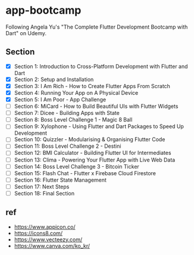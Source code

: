# app-bootcamp

Following Angela Yu's "The Complete Flutter Development Bootcamp with Dart" on Udemy.

## Section
* [x] Section 1: Introduction to Cross-Platform Development with Flutter and Dart
* [x] Section 2: Setup and Installation
* [x] Section 3: I Am Rich - How to Create Flutter Apps From Scratch
* [x] Section 4: Running Your App on A Physical Device
* [x] Section 5: I Am Poor - App Challenge
* [ ] Section 6: MiCard - How to Build Beautiful UIs with Flutter Widgets
* [ ] Section 7: Dicee - Building Apps with State
* [ ] Section 8: Boss Level Challenge 1 - Magic 8 Ball
* [ ] Section 9: Xylophone - Using Flutter and Dart Packages to Speed Up Development
* [ ] Section 10: Quizzler - Modularising & Organising Flutter Code
* [ ] Section 11: Boss Level Challenge 2 - Destini
* [ ] Section 12: BMI Calculator - Building Flutter UI for Intermediates
* [ ] Section 13: Clima - Powering Your Flutter App with Live Web Data
* [ ] Section 14: Boss Level Challenge 3 - Bitcoin Ticker
* [ ] Section 15: Flash Chat - Flutter x Firebase Cloud Firestore
* [ ] Section 16: Flutter State Management
* [ ] Section 17: Next Steps
* [ ] Section 18: Final Section

## ref
* https://www.appicon.co/
* https://icons8.com/
* https://www.vecteezy.com/
* https://www.canva.com/ko_kr/
